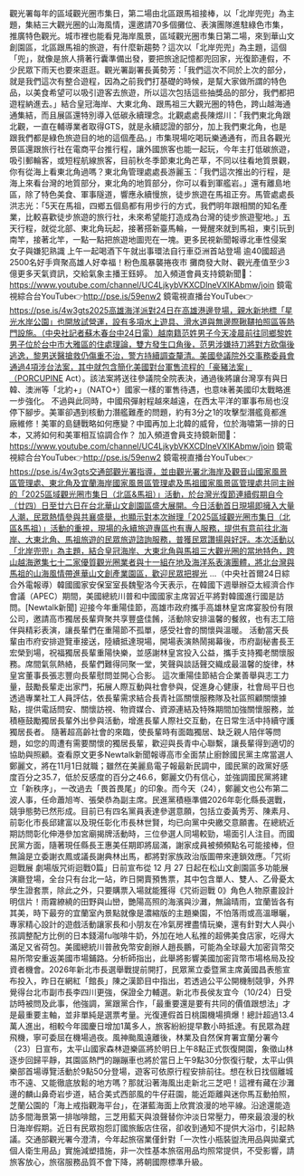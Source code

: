 觀光署每年的區域觀光圈市集日，第二場由北區跟馬祖接棒，以「北岸兜兜」為主題，集結三大觀光圈的山海風情，還邀請70多個攤位、表演團隊進駐綠色市集，推廣特色觀光。城市裡也能看見海岸風景，區域觀光圈市集日第二場，來到華山文創園區，北區跟馬祖的旅遊，有什麼新趨勢？這次以「北岸兜兜」為主題，這個「兜」，就像是旅人揹著行囊準備出發，要把旅途記憶都兜回家，光復節連假，不少民眾下雨天也要來逛逛。觀光署副署長黃勢芳：「我們這次不同於上次的部分，就是我們這次有整合遊程，因為之前我們打基礎的時候，是幫大家做所謂的特色品，以美食希望可以吸引遊客去旅遊，所以這次包括這些抽獎品的部分，我們都把遊程納進去。」結合皇冠海岸、大東北角、跟馬祖三大觀光圈的特色，跨山越海通通集結，而且展區還特別導入低碳永續理念。北觀處處長陳煜川：「我們東北角跟北觀，一直在輔導業者取得GTS，就是永續認證的部分，加上我們東北角，也是跟我們都是綠色旅遊目的地的這個產品。」市集現場吃喝玩樂通通有，而且各觀光景區還跟旅行社在電商平台推行程，讓外國旅客也能一起玩，今年主打低碳旅遊，吸引郵輪客，或短程航線旅客，目前秋冬季節東北角芒草，不同以往看地質景觀，你有從海上看東北角過嗎？東北角管理處處長游麗玉：「我們這次推出的行程，是海上來看台灣的地質部分，東北角的地質部分，你可以看到軍艦岩。」還有離島地區，除了特色美食、軍事隧道，響應永續慢旅，徒步旅遊在馬祖正夯。馬管處處長洪志光：「5天在馬祖，四鄉五個島都有用步行的方式，我們明年跟相關的知名產業，比較喜歡徒步旅遊的旅行社，未來希望能打造成為台灣的徒步旅遊聖地。」五天行程，就從北部、東北角玩起，接著搭新臺馬輪，一覺醒來就到馬祖，東引玩到南竿，接著北竿，一點一點把旅遊地圖兜在一塊。更多民視新聞報導北車性侵案 女子與嫌犯熟識 上午一起喝酒下午就出事環法自行車亞洲首站登場 逾40國超過2500名好手齊聚高雄人好幸福！粉色風暴襲捲夜市 攤商發大財、觀光產值至少3億更多天氣資訊，交給氣象主播王鈺婷。  加入頻道會員支持鏡新聞🩷： https://www.youtube.com/channel/UC4LjkybVKXCDlneVXlKAbmw/join 鏡電視綜合台YouTube👉http://pse.is/59enw2 鏡電視直播台YouTube👉https://pse.is/4w3gts2025高雄海洋派對24日在高雄港邊登場，親水新地標「星光水岸公園」也開放試營運，設有多項水上遊具、滑水道與無邊際鞦韆拍照區等熱門設施。（中央社記者蘇木春台中24日電）越南籍范姓男子今天凌晨前往同鄉黎姓男子位於台中市大雅區的住處理論，雙方發生口角後，范男涉嫌持刀將對方砍傷後逃逸，黎男送醫搶救仍傷重不治，警方持續調查釐清。美國參議院外交事務委員會通過4項涉台法案，其中就包含簡化美國對台軍售流程的「豪豬法案」（PORCUPINE Act）。該法案將送往參議院全院表決，通過後將讓台灣享有與日韓、澳洲等「北約+」（NATO+）國家一樣的軍售待遇，也意味著美國印太戰略進一步強化。 不過與此同時，中國飛彈射程越來越遠，在西太平洋的軍事布局也沒停下腳步。美軍卻遇到核動力潛艦難產的問題，約有3分之1的攻擊型潛艦竟都進廠維修！美軍的島鏈戰略如何應變？中國再加上北韓的威脅，位於海嘯第一排的日本，又將如何和美軍相互協調合作？   加入頻道會員支持鏡新聞🩷： https://www.youtube.com/channel/UC4LjkybVKXCDlneVXlKAbmw/join 鏡電視綜合台YouTube👉http://pse.is/59enw2 鏡電視直播台YouTube👉https://pse.is/4w3gts交通部觀光署指導，並由觀光署北海岸及觀音山國家風景區管理處、東北角及宜蘭海岸國家風景區管理處及馬祖國家風景區管理處共同主辦的「2025區域觀光圈市集日（北區&馬祖）」活動，於台灣光復節連續假期自今（廿四）日至廿六日在台北華山文創園區盛大展開。今日活動首日現場即擁入大量人潮，民眾熱情參與共襄盛舉，也顯示對本次辦理「2025區域觀光圈市集日（北區&馬祖）」活動的重視，現場的永續旅遊專區也有專人服務，提供有意前往北海岸、大東北角、馬祖旅遊的民眾旅遊諮詢服務，普獲民眾讚揚與好評。本次活動以「北岸兜兜」為主題，結合皇冠海岸、大東北角與馬祖三大觀光圈的當地特色，跨山越海邀集七十二家優質觀光圈業者與十一組在地及海洋系表演團體，將北台灣與馬祖的山海風情帶進華山文創產業園區，歡迎民眾把握光 ...（中央社首爾24日綜合外電報導）韓國國家安保室室長魏聖洛今天表示，在韓國下週舉辦亞太經濟合作會議（APEC）期間，美國總統川普和中國國家主席習近平將對韓國進行國是訪問。[Newtalk新聞] 迎接今年重陽佳節，高雄市政府攜手高雄林皇宮席宴股份有限公司，邀請高市獨居長輩齊聚共享豐盛佳餚，活動除安排溫馨的餐敘，也有志工陪伴與精彩表演，讓長輩們在重陽節不孤單，感受社會的關懷與溫暖。 活動當天長輩由市府安排遊覽車接送，陸續抵達現場，開場表演熱鬧揭幕後，市府副秘書長王宏榮到場，祝福獨居長輩重陽快樂，並感謝林皇宮投入公益，攜手支持獨老關懷服務。席間氣氛熱絡，長輩們難得同聚一堂，笑聲與談話聲交織成最溫馨的旋律，林皇宮董事長張志豐向長輩慰問並開心合影。 這次重陽佳節結合企業善舉與志工力量，鼓勵長輩走出家門，拓展人際互動與社會參與，促進身心健康，社會局平日也透過專業社工人員評估，依長輩需求結合長青社區關懷服務隊及社區照顧關懷據點，提供電話問安、關懷訪視、物資媒合、資源連結及特殊期間加強關懷服務，並積極鼓勵獨居長輩外出參與活動，增進長輩人際社交互動，在日常生活中持續守護獨居長者。 隨著超高齡社會的來臨，使長輩時有面臨獨居、缺乏親人陪伴等問題，如您的周遭有需要關懷的獨居長輩，歡迎與長青中心聯繫，讓長輩得到適切的協助與照顧。查看原文更多Newtalk新聞報導高市全面禁止廚餘國民黨主席當選人鄭麗文，將在11月1日就職；雖然在美麗島電子報最新民調中，國民黨的政黨好感度百分之35.7，低於反感度的百分之46.6，鄭麗文仍有信心，並強調國民黨將建立「新秩序」，一改過去「畏首畏尾」的印象。而今天（24），鄭麗文也公布第二波人事，任命蕭旭岑、張榮恭為副主席。民進黨積極準備2026年彰化縣長選戰，競爭態勢已然形成。目前已有四名黨員表達參選意願，包括立委黃秀芳、陳素月、前彰化市長邱建富以及現任彰化市長林世賢，均已向黨中央繳交意願書。在總統近期訪問彰化伸港參加宮廟揭牌活動時，三位參選人同場較勁，場面引人注目。而國民黨方面，隨著現任縣長王惠美任期即將屆滿，謝家成員被頻頻點名可能接棒，但無論是立委謝衣鳳或議長謝典林出馬，都將對家族政治版圖帶來連鎖效應。「咒術迴戰展 劇場版咒術迴戰0篇」日前宣布從 12 月 27 日起在松山文創園區多功能展演廳登場，全台只有台北一站，昨日開賣預售票，其中包含單人、雙人、乙骨憂太學生證套票，除此之外，只要購票入場就能獲得《咒術迴戰 0》角色人物原畫設計明信片！雨霧繚繞的田野與山巒，艷陽高照的海濱與沙灘，無論晴雨，宜蘭皆各有其美，時下最夯的宜蘭室內景點就像是濃縮版的主題樂園，不怕落雨或高溫曝曬，專家精心設計的遊戲活動讓家長和小朋友在冷氣房裡盡情玩樂，還有針對大人與小孩調整配方比例的日本錢湯fu咖啡牛奶，外加在地人私推的超佛美食店家，吃得大滿足又省荷包。美國總統川普赦免幣安創辦人趙長鵬，可能為全球最大加密貨幣交易所幣安重返美國市場鋪路。分析師指出，此舉將影響美國加密貨幣市場格局及投資者機會。2026年新北市長選舉戰提前開打，民眾黨立委暨黨主席黃國昌表態宣布投入，昨日在網紅「館長」陳之漢節目中指出，若透過公平公開機制競爭，外界覺得台北市副市長李四川更強，保證全力輔選。新北市長侯友宜今（10/24）日受訪時被問及此事，他強調，黨跟黨合作，「最重要還是要有共同的價值跟想法」才是最重要主軸，並非單純是選票考量。光復連假首日桃園機場擠爆！總計超過13.4萬人進出，相較今年國慶日增加1萬多人，旅客紛紛提早數小時抵達。有民眾為趕飛機，寧可委屈在機場過夜。風神颱風遠離後，林業及自然保育署宜蘭分署今（23）日宣布，太平山國家森林遊樂區將於明日上午8點正式恢復開園，象徵山林逐步回歸平靜，其園區熱門的蹦蹦車也將於當日上午9點30分恢復行駛，太平山俱樂部首場導覽活動於9點50分登場，遊客可依原行程安排前往。想在秋日找個離城市不遠、又能徹底放鬆的地方嗎？那就沿著海風出走新北三芝吧！這裡有藏在沙灘邊的麟山鼻奇岩步道，結合美式西部風的牛仔莊園，能近距離與迷你馬互動拍照，芝蘭公園的「海上戒指觀海平台」，在湛藍海面上欣賞浪漫的地平線。沿途還能造訪多間海景第一排咖啡館，三芝用藍天與浪聲替你沖淡日常壓力，帶來最浪漫的秋日海岸假期。近日有民眾抱怨訂國旅飯店住宿，卻收到通知不提供大浴巾，引起熱議。交通部觀光署今澄清，今年起旅宿業僅針對「一次性小瓶裝盥洗用品與拋棄式個人衛生用品」實施減塑措施，非一次性基本旅宿用品均照常提供，不受影響，請旅客放心，旅宿服務品質不會下降，將朝國際標準升級。